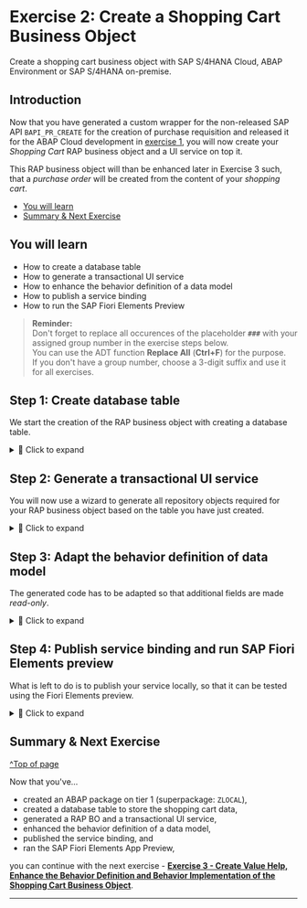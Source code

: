 # Exercise 2: Create a Shopping Cart Business Object
<!-- description --> Create a shopping cart business object with SAP S/4HANA Cloud, ABAP Environment or SAP S/4HANA on-premise.

## Introduction
Now that you have generated a custom wrapper for the non-released SAP API `BAPI_PR_CREATE` for the creation of purchase requisition and released it for the ABAP Cloud development in [exercise 1](../ex1/README.md), you will now create your _Shopping Cart_ RAP business object and a UI service on top it.   

This RAP business object will than be enhanced later in Exercise 3 such, that a _purchase order_ will be created from the content of your _shopping cart_.

- [You will learn](#you-will-learn)
- [Summary & Next Exercise](#summary--next-exercise) 


## You will learn  
- How to create a database table
- How to generate a transactional UI service
- How to enhance the behavior definition of a data model 
- How to publish a service binding
- How to run the SAP Fiori Elements Preview
 
> **Reminder:**   
> Don't forget to replace all occurences of the placeholder **`###`** with your assigned group number in the exercise steps below.  
> You can use the ADT function **Replace All** (**Ctrl+F**) for the purpose.   
> If you don't have a group number, choose a 3-digit suffix and use it for all exercises.




## Step 1: Create database table

We start the creation of the RAP business object with creating a database table.   

<details>
  <summary>🔵 Click to expand</summary>

  1. Right-click your package **`Z_PURCHASE_REQ_###`** and select **New** > **Other ABAP Repository Object**.

      <!-- ![table](images//databasenew.png) -->
      <img alt="table" src="images//databasenew.png" width="70%">

  2. Search for **database table**, select it and click **Next >**.

      <!-- ![table](images//databasenew2.png) -->
      <img alt="table" src="images//databasenew2.png" width="70%">

  3. Create new database table:
     - Name: `ZSHOPCART_### `
     - Description: Shopping cart table

      <!-- ![table](images//databasenew3.png) -->
      <img alt="table" src="images//databasenew3.png" width="70%">

       Click **Next >**.

  4. Click **Finish**.

  5. Replace your code with following:
   
   ```
    @EndUserText.label : 'Shopping cart table'
    @AbapCatalog.enhancement.category : #NOT_EXTENSIBLE
    @AbapCatalog.tableCategory : #TRANSPARENT
    @AbapCatalog.deliveryClass : #A
    @AbapCatalog.dataMaintenance : #RESTRICTED
    define table zshopcart_### {
    key client            : abap.clnt not null;
    key order_uuid        : sysuuid_x16 not null;
    order_id              : abap.numc(8) not null;
    ordered_item          : abap.char(40) not null;
    @Semantics.amount.currencyCode : 'zshopcart_###.currency'
    price                 : abap.curr(11,2);
    @Semantics.amount.currencyCode : 'zshopcart_###.currency'
    total_price           : abap.curr(11,2);
    currency              : abap.cuky;
    order_quantity        : abap.numc(4);
    delivery_date         : abap.dats;
    overall_status        : abap.char(30);
    notes                 : abap.string(256);
    created_by            : abp_creation_user;
    created_at            : abp_creation_tstmpl;
    last_changed_by       : abp_lastchange_user;
    last_changed_at       : abp_lastchange_tstmpl;
    local_last_changed_at : abp_locinst_lastchange_tstmpl;
    purchase_requisition  : abap.char(10);
    pr_creation_date      : abap.dats;
    }
   ```
   
   6. Save and activate.

</details>

## Step 2: Generate a transactional UI service

You will now use a wizard to generate all repository objects required for your RAP business object based on the table you have just created.  

 <details>
  <summary>🔵 Click to expand</summary>


  1. Right-click your database table **`ZSHOPCART_###`** and select **Generate ABAP Repository Objects**.

      <!-- ![cds](images/generator.png) -->
      <img alt="Generate Repository Objects" src="images/generator.png" width="70%">
  
  2. In the **Select Generator** screen choose the generator:    
     - Generator: **ABAP RESTful Application Programming Model: UI Service**

      <!-- ![cds](images/generator2.png) -->
      <img alt="Select Generator" src="images/generator_select_ui_generator.png" width="70%">

       Click **Next >**.

      > Please be aware that the screenshot above pertains to the SAP S/4HANA 2023 release.   

  3. In the **Enter Package** screen enter the name of your Tier 1 package **`Z_PURCHASE_REQ_###`** and click **Next >**.

     <img alt="Enter package name" src="images/generator_enter_package_name.png" width="70%">
 

  4. In the **Configure Generator** dialog navigate to the section **Business Object** and then click on **Data Model**.
     Here you have to provide the name of the alias.

     Alias Name: `ShoppingCart`    

   <img alt="Enter package name" src="images/generator_enter_alias_name.png" width="70%">
    
  

     Verify the maintained entries and press **Next >** to confirm. The needed artifacts will be generated.

      <details>
       <summary>🔵 Click to expand the list of repository objects that will be generated</summary>

   | **RAP Layer**                          | **Artefacts**           | **Artefact Names**                                  |
   |----------------------------------------|-------------------------|-----------------------------------------------------|
   | **Business Object**                    |                         |                                                     |
   |                                        | **Data Model**          | Data Definition Name: **`ZR_SHOPCART_###`**     |
   |                                        |                         | Alias Name: **`ShoppingCart`**                        |  
   |                                        | **Behavior**            | Implementation Class: **`ZBP_R_SHOPCART_###`**    |
   |                                        |                         | Draft Table Name: **`ZSHOPCART_###_D`**            |  
   | **Service Projection (BO Projection)** |                         | Name: **`ZC_SHOPCART_###`**                     |
   | **Business Services**                  |                         |                                                     |
   |                                        | **Service Definition**  | Name: **`ZUI_SHOPCART_###_O4`**                      |
   |                                        | **Service Binding**     | Name: **`ZUI_SHOPCART_###_O4`**                   |
   |                                        |                         | Binding Type: **`OData V4 - UI`**                   |


     </details>   
     
<!-- ![cds](images/generator3.png) -->
<img alt="cds" src="images/generator3.png" width="70%">

   Click **Next >**.

  5. Click **Finish**.

<!-- ![cds](images/generator4.png) -->
<img alt="cds" src="images/generator4.png" width="70%">

</details>

## Step 3: Adapt the behavior definition of data model 

The generated code has to be adapted so that additional fields are made _read-only_.   

 <details>
  <summary>🔵 Click to expand</summary>
  
  1. Open your behavior definition **`ZR_SHOPCART_###`** to enhance it. Add the following read-only fields to your behavior definition:

   ```
    ,   
    PurchaseRequisition,   
    PrCreationDate,   
    OverallStatus;   
   ```
   
   <!-- ![projection](images/bdef3x.png) -->
   <img alt="adapt BDEF" src="images/bdef3x.png" width="40%">

  2. Check your behavior definition:

<details>
  <summary>🟡📄 Click to expand and view and compare the source code!</summary>

   ```
managed implementation in class ZBP_R_SHOPCART_### unique;
strict ( 2 );
with draft;

define behavior for ZR_SHOPCART_### alias ShoppingCart
persistent table zshopcart_###
draft table zshopcart_###_d
etag master LocalLastChangedAt
lock master total etag LastChangedAt
authorization master ( global )

{
  field ( readonly )
  OrderUUID,
  CreatedAt,
  CreatedBy,
  LastChangedAt,
  LastChangedBy,
  LocalLastChangedAt
  ,
  PurchaseRequisition,
  PrCreationDate,
  OverallStatus;



  field ( numbering : managed )
  OrderUUID;


  create;
  update;
  delete;

  draft action Edit;
  draft action Activate optimized;
  draft action Discard;
  draft action Resume;
  draft determine action Prepare;

  mapping for zshopcart_###
    {
      OrderUUID           = order_uuid;
      OrderID             = order_id;
      OrderedItem         = ordered_item;
      Price               = price;
      TotalPrice          = total_price;
      Currency            = currency;
      OrderQuantity       = order_quantity;
      DeliveryDate        = delivery_date;
      OverallStatus       = overall_status;
      Notes               = notes;
      CreatedBy           = created_by;
      CreatedAt           = created_at;
      LastChangedBy       = last_changed_by;
      LastChangedAt       = last_changed_at;
      LocalLastChangedAt  = local_last_changed_at;
      PurchaseRequisition = purchase_requisition;
      PrCreationDate      = pr_creation_date;
    }
}  
   ```

</details>

   3. Save and activate.  
</details>

## Step 4: Publish service binding and run SAP Fiori Elements preview

What is left to do is to publish your service locally, so that it can be tested using the Fiori Elements preview.  

 <details>
  <summary>🔵 Click to expand</summary>
 
 
  1. Open your service binding **`ZUI_SHOPCART_O4_###`** and click **Publish**.

     ![binding](images/generator5.png)
     <img alt="" src="" width="70%">

  2. Select **`ShoppingCart`** in your service binding and click **Preview** to open SAP Fiori Elements preview.

     ![preview](images/generator6.png)
     <img alt="" src="" width="70%">

</details>

## Summary & Next Exercise
[^Top of page](#)

Now that you've... 
- created an ABAP package on tier 1 (superpackage: `ZLOCAL`),
- created a database table to store the shopping cart data,
- generated a RAP BO and a transactional UI service,
- enhanced the behavior definition of a data model,
- published the service binding, and 
- ran the SAP Fiori Elements App Preview,

you can continue with the next exercise - **[Exercise 3 - Create Value Help, Enhance the Behavior Definition and Behavior Implementation of the Shopping Cart Business Object](../ex3/README.md)**.

---

